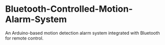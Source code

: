 # Bluetooth-Controlled-Motion-Alarm-System
An Arduino-based motion detection alarm system integrated with Bluetooth for remote control.
